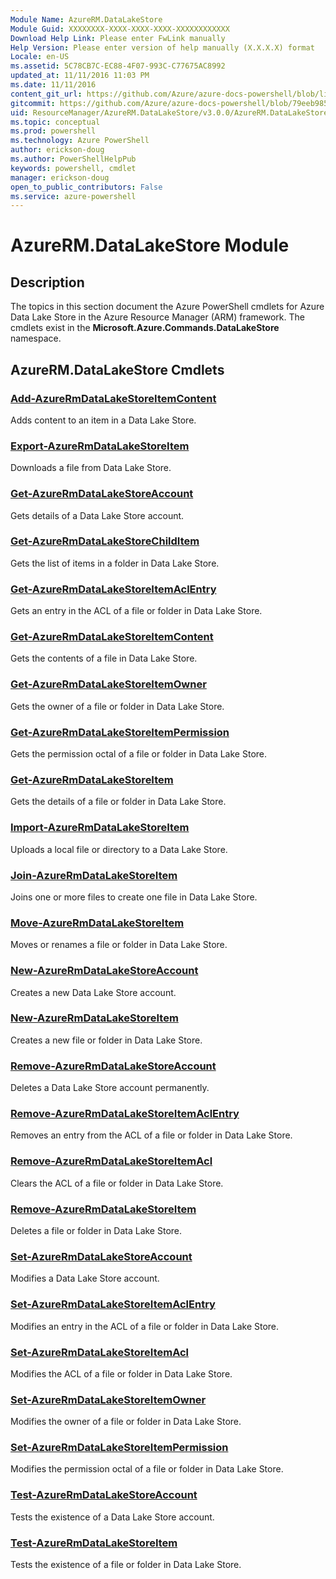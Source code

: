 ```yaml
---
Module Name: AzureRM.DataLakeStore
Module Guid: XXXXXXXX-XXXX-XXXX-XXXX-XXXXXXXXXXXX
Download Help Link: Please enter FwLink manually
Help Version: Please enter version of help manually (X.X.X.X) format
Locale: en-US
ms.assetid: 5C78CB7C-EC88-4F07-993C-C77675AC8992
updated_at: 11/11/2016 11:03 PM
ms.date: 11/11/2016
content_git_url: https://github.com/Azure/azure-docs-powershell/blob/live/azureps-cmdlets-docs/ResourceManager/AzureRM.DataLakeStore/v3.0.0/AzureRM.DataLakeStore.md
gitcommit: https://github.com/Azure/azure-docs-powershell/blob/79eeb985ea480979357fb4695832a0c3d29a48bf/azureps-cmdlets-docs/ResourceManager/AzureRM.DataLakeStore/v3.0.0/AzureRM.DataLakeStore.md
uid: ResourceManager/AzureRM.DataLakeStore/v3.0.0/AzureRM.DataLakeStore.md
ms.topic: conceptual
ms.prod: powershell
ms.technology: Azure PowerShell
author: erickson-doug
ms.author: PowerShellHelpPub
keywords: powershell, cmdlet
manager: erickson-doug
open_to_public_contributors: False
ms.service: azure-powershell
---
```


# AzureRM.DataLakeStore Module
## Description
The topics in this section document the Azure PowerShell cmdlets for Azure Data Lake Store in the Azure Resource Manager (ARM) framework. The cmdlets exist in the **Microsoft.Azure.Commands.DataLakeStore** namespace.

## AzureRM.DataLakeStore Cmdlets
### [Add-AzureRmDataLakeStoreItemContent](./Add-AzureRmDataLakeStoreItemContent.md)
Adds content to an item in a Data Lake Store.


### [Export-AzureRmDataLakeStoreItem](./Export-AzureRmDataLakeStoreItem.md)
Downloads a file from Data Lake Store.


### [Get-AzureRmDataLakeStoreAccount](./Get-AzureRmDataLakeStoreAccount.md)
Gets details of a Data Lake Store account.


### [Get-AzureRmDataLakeStoreChildItem](./Get-AzureRmDataLakeStoreChildItem.md)
Gets the list of items in a folder in Data Lake Store.


### [Get-AzureRmDataLakeStoreItemAclEntry](./Get-AzureRmDataLakeStoreItemAclEntry.md)
Gets an entry in the ACL of a file or folder in Data Lake Store.


### [Get-AzureRmDataLakeStoreItemContent](./Get-AzureRmDataLakeStoreItemContent.md)
Gets the contents of a file in Data Lake Store.


### [Get-AzureRmDataLakeStoreItemOwner](./Get-AzureRmDataLakeStoreItemOwner.md)
Gets the owner of a file or folder in Data Lake Store.


### [Get-AzureRmDataLakeStoreItemPermission](./Get-AzureRmDataLakeStoreItemPermission.md)
Gets the permission octal of a file or folder in Data Lake Store.


### [Get-AzureRmDataLakeStoreItem](./Get-AzureRmDataLakeStoreItem.md)
Gets the details of a file or folder in Data Lake Store.


### [Import-AzureRmDataLakeStoreItem](./Import-AzureRmDataLakeStoreItem.md)
Uploads a local file or directory to a Data Lake Store.


### [Join-AzureRmDataLakeStoreItem](./Join-AzureRmDataLakeStoreItem.md)
Joins one or more files to create one file in Data Lake Store.


### [Move-AzureRmDataLakeStoreItem](./Move-AzureRmDataLakeStoreItem.md)
Moves or renames a file or folder in Data Lake Store.


### [New-AzureRmDataLakeStoreAccount](./New-AzureRmDataLakeStoreAccount.md)
Creates a new Data Lake Store account.


### [New-AzureRmDataLakeStoreItem](./New-AzureRmDataLakeStoreItem.md)
Creates a new file or folder in Data Lake Store.


### [Remove-AzureRmDataLakeStoreAccount](./Remove-AzureRmDataLakeStoreAccount.md)
Deletes a Data Lake Store account permanently.


### [Remove-AzureRmDataLakeStoreItemAclEntry](./Remove-AzureRmDataLakeStoreItemAclEntry.md)
Removes an entry from the ACL of a file or folder in Data Lake Store.


### [Remove-AzureRmDataLakeStoreItemAcl](./Remove-AzureRmDataLakeStoreItemAcl.md)
Clears the ACL of a file or folder in Data Lake Store.


### [Remove-AzureRmDataLakeStoreItem](./Remove-AzureRmDataLakeStoreItem.md)
Deletes a file or folder in Data Lake Store.


### [Set-AzureRmDataLakeStoreAccount](./Set-AzureRmDataLakeStoreAccount.md)
Modifies a Data Lake Store account.


### [Set-AzureRmDataLakeStoreItemAclEntry](./Set-AzureRmDataLakeStoreItemAclEntry.md)
Modifies an entry in the ACL of a file or folder in Data Lake Store.


### [Set-AzureRmDataLakeStoreItemAcl](./Set-AzureRmDataLakeStoreItemAcl.md)
Modifies the ACL of a file or folder in Data Lake Store.


### [Set-AzureRmDataLakeStoreItemOwner](./Set-AzureRmDataLakeStoreItemOwner.md)
Modifies the owner of a file or folder in Data Lake Store.


### [Set-AzureRmDataLakeStoreItemPermission](./Set-AzureRmDataLakeStoreItemPermission.md)
Modifies the permission octal of a file or folder in Data Lake Store.


### [Test-AzureRmDataLakeStoreAccount](./Test-AzureRmDataLakeStoreAccount.md)
Tests the existence of a Data Lake Store account.


### [Test-AzureRmDataLakeStoreItem](./Test-AzureRmDataLakeStoreItem.md)
Tests the existence of a file or folder in Data Lake Store.



